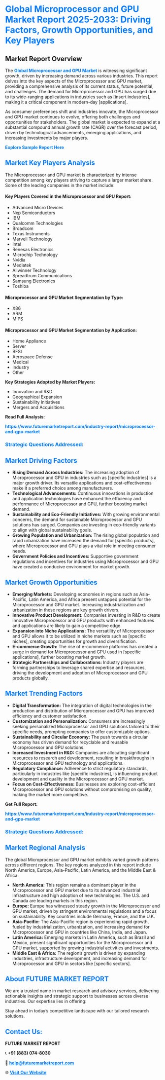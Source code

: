 <h1 style="color: #007BFF;">Global Microprocessor and GPU Market Report 2025-2033: Driving Factors, Growth Opportunities, and Key Players</h1>

<section id="overview">
<h2>Market Report Overview</h2>
<p>The <a href="https://www.futuremarketreport.com/industry-report/microprocessor-and-gpu-market" style="color: #007BFF; text-decoration: none;"><strong>Global Microprocessor and GPU Market</strong></a> is witnessing significant growth, driven by increasing demand across various industries. This report delves into the key aspects of the Microprocessor and GPU market, providing a comprehensive analysis of its current status, future potential, and challenges. The demand for Microprocessor and GPU has surged due to its wide-ranging applications in industries such as [insert industries], making it a critical component in modern-day [applications].</p>
<p>As consumer preferences shift and industries innovate, the Microprocessor and GPU market continues to evolve, offering both challenges and opportunities for stakeholders. The global market is expected to expand at a substantial compound annual growth rate (CAGR) over the forecast period, driven by technological advancements, emerging applications, and increasing investments by major players.</p>
</section>

<section id="overview">
<p><a href="https://www.futuremarketreport.com/request-sample/reportId=76615" style="color: #007BFF; text-decoration: none;"><strong>Explore Sample Report Here</strong></a></p>
</section>

<section id="key-players">
<h2 style="color: #007BFF;">Market Key Players Analysis</h2>
<p>The Microprocessor and GPU market is characterized by intense competition among key players striving to capture a larger market share. Some of the leading companies in the market include:</p>
<h4>Key Players Covered in the Microprocessor and GPU Report:</h4>
<ul><li>Advanced Micro Devices</li><li>Nxp Semiconductors</li><li>IBM</li><li>Qualcomm Technologies</li><li>Broadcom</li><li>Texas Instruments</li><li>Marvell Technology</li><li>Intel</li><li>Renesas Electronics</li><li>Microchip Technology</li><li>Nvidia</li><li>Mediatek</li><li>Allwinner Technology</li><li>Spreadtrum Communications</li><li>Samsung Electronics</li><li>Toshiba</li></ul>
<h4>Microprocessor and GPU Market Segmentation by Type:</h4>
<ul><li>X86</li><li>ARM</li><li>MIPS</li></ul>

<h4>Microprocessor and GPU Market Segmentation by Application:</h4>
<ul><li>Home Appliance</li><li>Server</li><li>BFSI</li><li>Aerospace Defense</li><li>Medical</li><li>Industry</li><li>Other</li></ul>
<p><strong>Key Strategies Adopted by Market Players:</strong></p>
<ul>
<li>Innovation and R&D</li>
<li>Geographical Expansion</li>
<li>Sustainability Initiatives</li>
<li>Mergers and Acquisitions</li>
</ul>
</section>

<section>
<p><strong>Read Full Analysis: </strong></p><a href="https://www.futuremarketreport.com/industry-report/microprocessor-and-gpu-market" style="color: #007BFF; text-decoration: none;"><strong>https://www.futuremarketreport.com/industry-report/microprocessor-and-gpu-market</strong></a>
<h3 style="color: #007BFF;">Strategic Questions Addressed:</h3>
</section>

<section id="driving-factors">
<h2 style="color: #007BFF;">Market Driving Factors</h2>
<ul>
<li><strong>Rising Demand Across Industries:</strong> The increasing adoption of Microprocessor and GPU in industries such as [specific industries] is a major growth driver. Its versatile applications and cost-effectiveness make it a preferred choice among manufacturers.</li>
<li><strong>Technological Advancements:</strong> Continuous innovations in production and application technologies have enhanced the efficiency and performance of Microprocessor and GPU, further boosting market demand.</li>
<li><strong>Sustainability and Eco-Friendly Initiatives:</strong> With growing environmental concerns, the demand for sustainable Microprocessor and GPU solutions has surged. Companies are investing in eco-friendly variants to align with global sustainability goals.</li>
<li><strong>Growing Population and Urbanization:</strong> The rising global population and rapid urbanization have increased the demand for [specific products], where Microprocessor and GPU plays a vital role in meeting consumer needs.</li>
<li><strong>Government Policies and Incentives:</strong> Supportive government regulations and incentives for industries using Microprocessor and GPU have created a conducive environment for market growth.</li>
</ul>
</section>

<section id="growth-opportunities">
<h2 style="color: #007BFF;">Market Growth Opportunities</h2>
<ul>
<li><strong>Emerging Markets:</strong> Developing economies in regions such as Asia-Pacific, Latin America, and Africa present untapped potential for the Microprocessor and GPU market. Increasing industrialization and urbanization in these regions are key growth drivers.</li>
<li><strong>Innovative Product Development:</strong> Companies investing in R&D to create innovative Microprocessor and GPU products with enhanced features and applications are likely to gain a competitive edge.</li>
<li><strong>Expansion into Niche Applications:</strong> The versatility of Microprocessor and GPU allows it to be utilized in niche markets such as [specific niches], creating opportunities for growth and diversification.</li>
<li><strong>E-commerce Growth:</strong> The rise of e-commerce platforms has created a surge in demand for Microprocessor and GPU used in [specific applications], further boosting market growth.</li>
<li><strong>Strategic Partnerships and Collaborations:</strong> Industry players are forming partnerships to leverage shared expertise and resources, driving the development and adoption of Microprocessor and GPU products globally.</li>
</ul>
</section>

<section id="trending-factors">
<h2 style="color: #007BFF;">Market Trending Factors</h2>
<ul>
<li><strong>Digital Transformation:</strong> The integration of digital technologies in the production and distribution of Microprocessor and GPU has improved efficiency and customer satisfaction.</li>
<li><strong>Customization and Personalization:</strong> Consumers are increasingly seeking personalized Microprocessor and GPU solutions tailored to their specific needs, prompting companies to offer customizable options.</li>
<li><strong>Sustainability and Circular Economy:</strong> The push towards a circular economy has driven demand for recyclable and reusable Microprocessor and GPU solutions.</li>
<li><strong>Increased Investment in R&D:</strong> Companies are allocating significant resources to research and development, resulting in breakthroughs in Microprocessor and GPU technology and applications.</li>
<li><strong>Regulatory Compliance:</strong> Adherence to strict regulatory standards, particularly in industries like [specific industries], is influencing product development and quality in the Microprocessor and GPU market.</li>
<li><strong>Focus on Cost-Effectiveness:</strong> Businesses are exploring cost-efficient Microprocessor and GPU solutions without compromising on quality, making the market more competitive.</li>
</ul>
</section>

<section>
<p><strong>Get Full Report: </strong></p><a href="https://www.futuremarketreport.com/industry-report/microprocessor-and-gpu-market" style="color: #007BFF; text-decoration: none;"><strong>https://www.futuremarketreport.com/industry-report/microprocessor-and-gpu-market</strong></a>
<h3 style="color: #007BFF;">Strategic Questions Addressed:</h3>
</section>


<section id="regional-analysis">
<h2 style="color: #007BFF;">Market Regional Analysis</h2>
<p>The global Microprocessor and GPU market exhibits varied growth patterns across different regions. The key regions analyzed in this report include North America, Europe, Asia-Pacific, Latin America, and the Middle East & Africa:</p>
<ul>
<li><strong>North America:</strong> This region remains a dominant player in the Microprocessor and GPU market due to its advanced industrial infrastructure and high adoption of new technologies. The U.S. and Canada are leading markets in this region.</li>
<li><strong>Europe:</strong> Europe has witnessed steady growth in the Microprocessor and GPU market, driven by stringent environmental regulations and a focus on sustainability. Key countries include Germany, France, and the U.K.</li>
<li><strong>Asia-Pacific:</strong> The Asia-Pacific region is experiencing rapid growth, fueled by industrialization, urbanization, and increasing demand for Microprocessor and GPU in countries like China, India, and Japan.</li>
<li><strong>Latin America:</strong> Emerging markets in Latin America, such as Brazil and Mexico, present significant opportunities for the Microprocessor and GPU market, supported by growing industrial activities and investments.</li>
<li><strong>Middle East & Africa:</strong> The region’s growth is driven by expanding industries, infrastructure development, and increasing demand for Microprocessor and GPU in sectors like [specific sectors].</li>
</ul>
</section>

<footer>
<h2 style="color: #007BFF;">About FUTURE MARKET REPORT</h2>
<p>We are a trusted name in market research and advisory services, delivering actionable insights and strategic support to businesses across diverse industries. Our expertise lies in offering:</p>

<p>Stay ahead in today’s competitive landscape with our tailored research solutions.</p>

<h2 style="color: #007BFF;">Contact Us:</h2>
<p><strong>FUTURE MARKET REPORT</strong></p>
<p>📞 <strong>+91 (883) 074-8030</strong></p>
<p>📧 <strong><a href="mailto:help@futuremarketreport.com" style="color: #007BFF;">help@futuremarketreport.com</a></strong></p>
<p>🌐 <strong><a href="https://www.futuremarketreport.com/" style="color: #007BFF;">Visit Our Website</a></strong></p>
</footer>